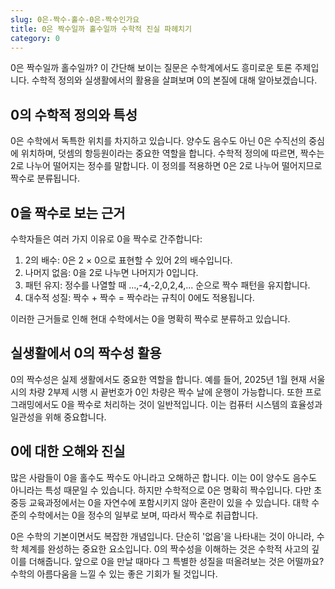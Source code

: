 ```yaml
---
slug: 0은-짝수-홀수-0은-짝수인가요
title: 0은 짝수일까 홀수일까 수학적 진실 파헤치기
category: 0
---
```


0은 짝수일까 홀수일까? 이 간단해 보이는 질문은 수학계에서도 흥미로운 토론 주제입니다. 수학적 정의와 실생활에서의 활용을 살펴보며 0의 본질에 대해 알아보겠습니다.

## 0의 수학적 정의와 특성

0은 수학에서 독특한 위치를 차지하고 있습니다. 양수도 음수도 아닌 0은 수직선의 중심에 위치하며, 덧셈의 항등원이라는 중요한 역할을 합니다. 수학적 정의에 따르면, 짝수는 2로 나누어 떨어지는 정수를 말합니다. 이 정의를 적용하면 0은 2로 나누어 떨어지므로 짝수로 분류됩니다.

## 0을 짝수로 보는 근거

수학자들은 여러 가지 이유로 0을 짝수로 간주합니다:

1. 2의 배수: 0은 2 × 0으로 표현할 수 있어 2의 배수입니다.
2. 나머지 없음: 0을 2로 나누면 나머지가 0입니다.
3. 패턴 유지: 정수를 나열할 때 ...,-4,-2,0,2,4,... 순으로 짝수 패턴을 유지합니다.
4. 대수적 성질: 짝수 + 짝수 = 짝수라는 규칙이 0에도 적용됩니다.

이러한 근거들로 인해 현대 수학에서는 0을 명확히 짝수로 분류하고 있습니다.

## 실생활에서 0의 짝수성 활용

0의 짝수성은 실제 생활에서도 중요한 역할을 합니다. 예를 들어, 2025년 1월 현재 서울시의 차량 2부제 시행 시 끝번호가 0인 차량은 짝수 날에 운행이 가능합니다. 또한 프로그래밍에서도 0을 짝수로 처리하는 것이 일반적입니다. 이는 컴퓨터 시스템의 효율성과 일관성을 위해 중요합니다.

## 0에 대한 오해와 진실

많은 사람들이 0을 홀수도 짝수도 아니라고 오해하곤 합니다. 이는 0이 양수도 음수도 아니라는 특성 때문일 수 있습니다. 하지만 수학적으로 0은 명확히 짝수입니다. 다만 초중등 교육과정에서는 0을 자연수에 포함시키지 않아 혼란이 있을 수 있습니다. 대학 수준의 수학에서는 0을 정수의 일부로 보며, 따라서 짝수로 취급합니다.

0은 수학의 기본이면서도 복잡한 개념입니다. 단순히 '없음'을 나타내는 것이 아니라, 수학 체계를 완성하는 중요한 요소입니다. 0의 짝수성을 이해하는 것은 수학적 사고의 깊이를 더해줍니다. 앞으로 0을 만날 때마다 그 특별한 성질을 떠올려보는 것은 어떨까요? 수학의 아름다움을 느낄 수 있는 좋은 기회가 될 것입니다.